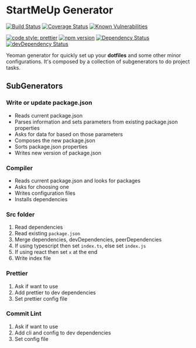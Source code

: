# StartMeUp Generator

[![Build Status][badge-ci]][url-ci] [![Coverage Status][badge-cov]][url-cov] [![Known Vulnerabilities][badge-sec]][url-sec]

[![code style: prettier][badge-format]][url-format] [![npm version][badge-version]][url-version] [![Dependency Status][badge-deps]][url-deps] [![devDependency Status][badge-deps-dev]][url-deps-dev]

[badge-ci]: https://circleci.com/gh/fernandopasik/generator-startmeup.svg?style=svg
[badge-cov]: https://codecov.io/gh/fernandopasik/generator-startmeup/branch/master/graph/badge.svg
[badge-deps-dev]: https://david-dm.org/fernandopasik/generator-startmeup/dev-status.svg
[badge-deps]: https://david-dm.org/fernandopasik/generator-startmeup/status.svg
[badge-format]: https://img.shields.io/badge/code_style-prettier-ff69b4.svg?style=flat
[badge-sec]: https://snyk.io/test/github/fernandopasik/generator-startmeup/badge.svg?targetFile=package.json
[badge-version]: https://badge.fury.io/js/generator-startmeup.svg
[url-ci]: https://circleci.com/gh/fernandopasik/generator-startmeup 'Build Status'
[url-cov]: https://codecov.io/gh/fernandopasik/generator-startmeup 'Coverage Status'
[url-deps-dev]: https://david-dm.org/fernandopasik/generator-startmeup?type=dev 'Dev Dependency Status'
[url-deps]: https://david-dm.org/fernandopasik/generator-startmeup 'Dependency Status'
[url-format]: https://github.com/prettier/prettier 'code style: prettier'
[url-sec]: https://snyk.io/test/github/fernandopasik/generator-startmeup?targetFile=package.json 'Known Vulnerabilities'
[url-version]: https://www.npmjs.com/package/generator-startmeup 'npm version'

Yeoman generator for quickly set up your **dotfiles** and some other minor configurations. It's composed by a collection of subgenerators to do project tasks.

## SubGenerators

### Write or update package.json

- Reads current package.json
- Parses information and sets parameters from existing package.json properties
- Asks for data for based on those parameters
- Composes the new package.json
- Sorts package.json properties
- Writes new version of package.json

### Compiler

- Reads current package.json and looks for packages
- Asks for choosing one
- Writes configuration files
- Installs dependencies

### Src folder

1. Read dependencies
2. Read existing `package.json`
3. Merge dependencies, devDependencies, peerDependencies
4. If using typescript then set `index.ts`, else set `index.js`
5. If using react then set `x` at the end
6. Write index file

### Prettier

1. Ask if want to use
2. Add prettier to dev dependencies
3. Set prettier config file

### Commit Lint

1. Ask if want to use
2. Add cli and config to dev dependencies
3. Set config file

